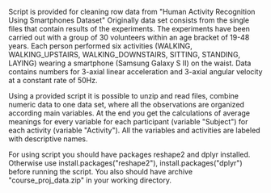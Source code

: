 Script is provided for cleaning row data from "Human Activity Recognition Using Smartphones Dataset"
Originally data set consists from the single files that contain results of the experiments. 
The experiments have been carried out with a group of 30 volunteers within an age bracket of 19-48 years. 
Each person performed six activities (WALKING, WALKING_UPSTAIRS, WALKING_DOWNSTAIRS, SITTING, STANDING, LAYING) 
wearing a smartphone (Samsung Galaxy S II) on the waist. 
Data contains numbers for 3-axial linear acceleration and 3-axial angular velocity at a constant rate of 50Hz.

Using a provided script it is possible to unzip and read files, combine numeric data to one data set, 
where all the observations are organized according main variables. At the end you get the calculations of
average meanings for every variable for each participant (variable "Subject") for each activity (variable 
"Activity"). All the variables and activities are labeled with descriptive names.

For using script you should have packages reshape2 and dplyr installed.
Otherwise use install.packages("reshape2"), install.packages("dplyr") before running the script.
You also should have archive "course_proj_data.zip" in your working directory.
